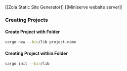[[Zola Static Site Generator]]
[[Miniserve website server]]

### Creating Projects
#### Create Project with Folder
```bash
cargo new --bin/lib project-name
```
#### Creating Project within Folder
```bash
cargo init --bin/lib
```
